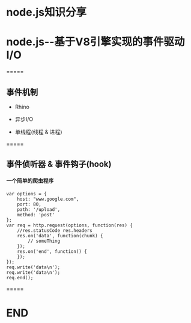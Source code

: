 node.js知识分享
=====

# node.js--基于V8引擎实现的事件驱动I/O

=====

## 事件机制

- Rhino

- 异步I/O

- 单线程(线程 & 进程)

=====

## 事件侦听器 & 事件钩子(hook)

#### 一个简单的爬虫程序

    var options = {
        host: "www.google.com",
        port: 80,
        path: '/upload',
        method: 'post'
    };
    var req = http.request(options, function(res) {
        //res.statusCode res.headers
        res.on('data', function(chunk) {
            // someThing
        });
        res.on('end', function() {
        });
    });
    req.write('data\n');
    req.write('data\n');
    req.end();

=====

# END


